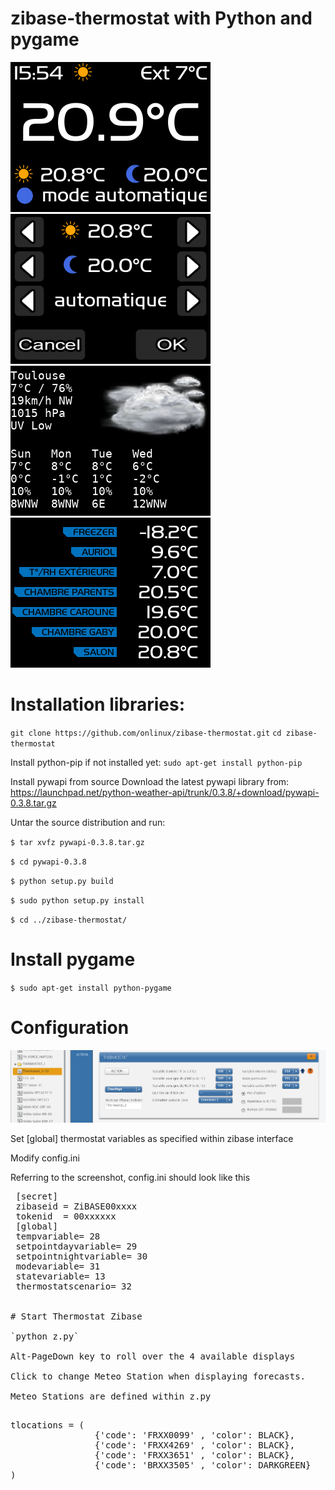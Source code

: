 # zibase-thermostat with Python and pygame

<img  src="/Images/Screenshot_20181229_155406.png" alt=" Zibase Thermostat" />
<img  src="/Images/Screenshot_20181229_155153.png" alt=" Zibase Thermostat Action screen" />
<img  src="/Images/Screenshot_20181229_155515.png" alt=" Zibase Thermostat Forcast screen" />
<img  src="/Images/Screenshot_20181229_155611.png" alt=" Zibase Thermostat Probe screen" />

# Installation libraries:

`git clone https://github.com/onlinux/zibase-thermostat.git`
`cd zibase-thermostat`

Install python-pip if not installed yet:
`sudo apt-get install python-pip`

Install pywapi from source
Download the latest pywapi library from: <https://launchpad.net/python-weather-api/trunk/0.3.8/+download/pywapi-0.3.8.tar.gz>

Untar the source distribution and run:

 `$ tar xvfz pywapi-0.3.8.tar.gz`

 `$ cd pywapi-0.3.8`

 `$ python setup.py build`

 `$ sudo python setup.py install`

 `$ cd ../zibase-thermostat/`

# Install pygame

 `$ sudo apt-get install python-pygame`

# Configuration

 <img  src="/Images/thermostat_variables.png" alt=" Zibase Thermostat variables" />

 Set [global] thermostat variables as specified within zibase interface

 Modify config.ini
 
 Referring to the screenshot, config.ini should look like this

 <pre>
 [secret]
 zibaseid = ZiBASE00xxxx
 tokenid  = 00xxxxxx
 [global]
 tempvariable= 28
 setpointdayvariable= 29
 setpointnightvariable= 30
 modevariable= 31
 statevariable= 13
 thermostatscenario= 32


# Start Thermostat Zibase

`python z.py`

Alt-PageDown key to roll over the 4 available displays

Click to change Meteo Station when displaying forecasts.

Meteo Stations are defined within z.py

<pre>
tlocations = (
				{'code': 'FRXX0099' , 'color': BLACK},
				{'code': 'FRXX4269' , 'color': BLACK},
				{'code': 'FRXX3651' , 'color': BLACK},
				{'code': 'BRXX3505' , 'color': DARKGREEN}
)
